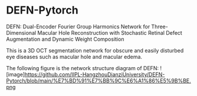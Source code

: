 # DEFN-Pytorch
DEFN: Dual-Encoder Fourier Group Harmonics Network for Three-Dimensional Macular Hole Reconstruction with Stochastic Retinal Defect Augmentation and Dynamic Weight Composition 

This is a 3D OCT segmentation network for obscure and easily disturbed eye diseases such as macular hole and macular edema.

The following figure is the network structure diagram of DEFN:
![image]https://github.com/IIPL-HangzhouDianziUniversity/DEFN-Pytorch/blob/main/%E7%BD%91%E7%BB%9C%E6%A1%86%E5%9B%BE.png
